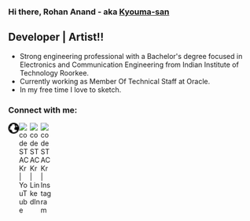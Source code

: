 ### Hi there, Rohan Anand - aka [Kyouma-san][website] 


## Developer | Artist!!

- Strong engineering professional with a Bachelor's degree focused in Electronics and Communication Engineering from Indian Institute of Technology Roorkee.
- Currently working as Member Of Technical Staff at Oracle.
- In my free time I love to sketch.

### Connect with me:

[<img align="left" alt="codeSTACKr.com" width="22px" src="https://raw.githubusercontent.com/iconic/open-iconic/master/svg/globe.svg" />][website]
[<img align="left" alt="codeSTACKr | YouTube" width="22px" src="https://cdn.jsdelivr.net/npm/simple-icons@v3/icons/facebook.svg" />][facebook]
[<img align="left" alt="codeSTACKr | LinkedIn" width="22px" src="https://cdn.jsdelivr.net/npm/simple-icons@v3/icons/linkedin.svg" />][linkedin]
[<img align="left" alt="codeSTACKr | Instagram" width="22px" src="https://cdn.jsdelivr.net/npm/simple-icons@v3/icons/instagram.svg" />][instagram]

<br />

[website]: https://kyouma-san.github.io/Portfolio/
[facebook]: https://www.facebook.com/brohan.anand56
[instagram]: https://www.instagram.com/brohan_anand/
[linkedin]: https://www.linkedin.com/in/rohananand56/
